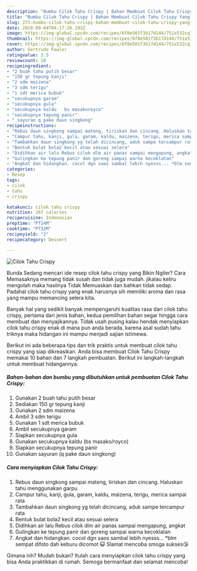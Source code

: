 ```yaml
---
description: "Bumbu Cilok Tahu Crispy | Bahan Membuat Cilok Tahu Crispy Yang Enak Banget"
title: "Bumbu Cilok Tahu Crispy | Bahan Membuat Cilok Tahu Crispy Yang Enak Banget"
slug: 273-bumbu-cilok-tahu-crispy-bahan-membuat-cilok-tahu-crispy-yang-enak-banget
date: 2020-09-04T04:17:26.193Z
image: https://img-global.cpcdn.com/recipes/6f8e501f3b17d144/751x532cq70/cilok-tahu-crispy-foto-resep-utama.jpg
thumbnail: https://img-global.cpcdn.com/recipes/6f8e501f3b17d144/751x532cq70/cilok-tahu-crispy-foto-resep-utama.jpg
cover: https://img-global.cpcdn.com/recipes/6f8e501f3b17d144/751x532cq70/cilok-tahu-crispy-foto-resep-utama.jpg
author: Gertrude Fowler
ratingvalue: 3.5
reviewcount: 10
recipeingredient:
- "2 buah tahu putih besar"
- "150 gr tepung kanji"
- "2 sdm maizena"
- "3 sdm terigu"
- "1 sdt merica bubuk"
- "secukupnya garam"
- "secukupnya gula"
- "secukupnya kaldu   bs masakoroyco"
- "secukupnya tepung panir"
- " sayuran q pake daun singkong"
recipeinstructions:
- "Rebus daun singkong sampai mateng, tiriskan dan cincang. Haluskan tahu menggunakan garpu"
- "Campur tahu, kanji, gula, garam, kaldu, maizena, terigu, merica sampai rata"
- "Tambahkan daun singkong yg telah dicincang, aduk sampe tercampur rata"
- "Bentuk bulat bola2 kecil atau sesuai selera"
- "Didihkan air lalu Rebus cilok dlm air panas sampai mengapung, angkat"
- "Gulingkan ke tepung panir dan goreng sampai warna kecoklatan"
- "Angkat dan hidangkan. cocol dgn saos sambal lebih nyesss... *blm sempat difoto dah keburu dicomot 😺 Slamat mencoba smoga sukses😘"
categories:
- Resep
tags:
- cilok
- tahu
- crispy

katakunci: cilok tahu crispy 
nutrition: 267 calories
recipecuisine: Indonesian
preptime: "PT14M"
cooktime: "PT32M"
recipeyield: "2"
recipecategory: Dessert

---
```



![Cilok Tahu Crispy](https://img-global.cpcdn.com/recipes/6f8e501f3b17d144/751x532cq70/cilok-tahu-crispy-foto-resep-utama.jpg)

Bunda Sedang mencari ide resep cilok tahu crispy yang Bikin Ngiler? Cara Memasaknya memang tidak susah dan tidak juga mudah. jikalau keliru mengolah maka hasilnya Tidak Memuaskan dan bahkan tidak sedap. Padahal cilok tahu crispy yang enak harusnya sih memiliki aroma dan rasa yang mampu memancing selera kita.



Banyak hal yang sedikit banyak mempengaruhi kualitas rasa dari cilok tahu crispy, pertama dari jenis bahan, kedua pemilihan bahan segar hingga cara membuat dan menyajikannya. Tidak usah pusing kalau hendak menyiapkan cilok tahu crispy enak di mana pun anda berada, karena asal sudah tahu triknya maka hidangan ini mampu menjadi sajian istimewa.


Berikut ini ada beberapa tips dan trik praktis untuk membuat cilok tahu crispy yang siap dikreasikan. Anda bisa membuat Cilok Tahu Crispy memakai 10 bahan dan 7 langkah pembuatan. Berikut ini langkah-langkah untuk membuat hidangannya.

<!--inarticleads1-->

##### Bahan-bahan dan bumbu yang dibutuhkan untuk pembuatan Cilok Tahu Crispy:

1. Gunakan 2 buah tahu putih besar
1. Sediakan 150 gr tepung kanji
1. Gunakan 2 sdm maizena
1. Ambil 3 sdm terigu
1. Gunakan 1 sdt merica bubuk
1. Ambil secukupnya garam
1. Siapkan secukupnya gula
1. Gunakan secukupnya kaldu   (bs masako/royco)
1. Siapkan secukupnya tepung panir
1. Gunakan  sayuran (q pake daun singkong)




<!--inarticleads2-->

##### Cara menyiapkan Cilok Tahu Crispy:

1. Rebus daun singkong sampai mateng, tiriskan dan cincang. Haluskan tahu menggunakan garpu
1. Campur tahu, kanji, gula, garam, kaldu, maizena, terigu, merica sampai rata
1. Tambahkan daun singkong yg telah dicincang, aduk sampe tercampur rata
1. Bentuk bulat bola2 kecil atau sesuai selera
1. Didihkan air lalu Rebus cilok dlm air panas sampai mengapung, angkat
1. Gulingkan ke tepung panir dan goreng sampai warna kecoklatan
1. Angkat dan hidangkan. cocol dgn saos sambal lebih nyesss... *blm sempat difoto dah keburu dicomot 😺 Slamat mencoba smoga sukses😘




Gimana nih? Mudah bukan? Itulah cara menyiapkan cilok tahu crispy yang bisa Anda praktikkan di rumah. Semoga bermanfaat dan selamat mencoba!

